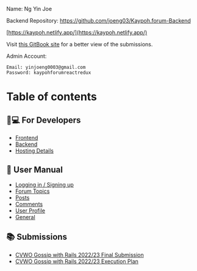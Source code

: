 Name: Ng Yin Joe

Backend Repository: https://github.com/joeng03/Kaypoh.forum-Backend

[https://kaypoh.netlify.app/](https://kaypoh.netlify.app/)

Visit [this GitBook site](https://joeng03.gitbook.io/kaypoh.forum/) for a better view of the submissions.

Admin Account: 
```
Email: yinjoeng0003@gmail.com
Password: kaypohforumreactredux
```

# Table of contents

## 👩💻 For Developers

-   [Frontend](for-developers/frontend.md)
-   [Backend](for-developers/backend.md)
-   [Hosting Details](for-developers/hosting-details.md)

## 📜 User Manual

-   [Logging in / Signing up](user-manual/logging-in-signing-up.md)
-   [Forum Topics](user-manual/forum-topics.md)
-   [Posts](user-manual/posts.md)
-   [Comments](user-manual/comments.md)
-   [User Profile](user-manual/user-profile.md)
-   [General](user-manual/general.md)

## 📚 Submissions

-   [CVWO Gossip with Rails 2022/23 Final Submission](submissions/cvwo-gossip-with-rails-2022-23-final-submission.md)
-   [CVWO Gossip with Rails 2022/23 Execution Plan](submissions/cvwo-gossip-with-rails-2022-23-execution-plan.md)
